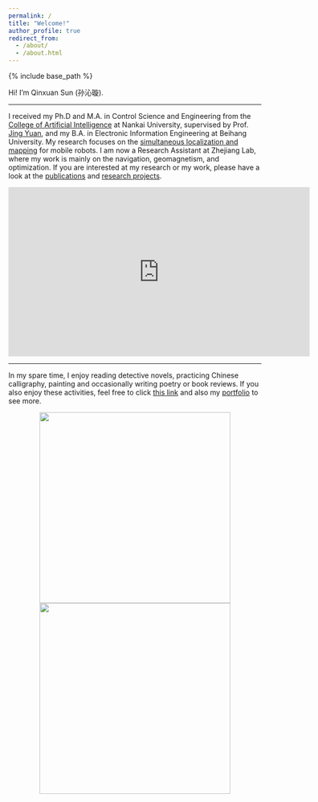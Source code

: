 ```yaml
---
permalink: /
title: "Welcome!"
author_profile: true
redirect_from: 
  - /about/
  - /about.html
---
```


{% include base_path %}


Hi! I’m Qinxuan Sun (孙沁璇). 

<hr>

I received my Ph.D and M.A. in Control Science and Engineering from the [College of Artificial Intelligence](https://ai.nankai.edu.cn/) at Nankai University, supervised by Prof. [Jing Yuan](https://ai.nankai.edu.cn/info/1033/4199.htm), and my B.A. in Electronic Information Engineering at Beihang University. My research focuses on the [simultaneous localization and mapping](https://en.wikipedia.org/wiki/Simultaneous_localization_and_mapping) for mobile robots. I am now a Research Assistant at Zhejiang Lab, where my work is mainly on the navigation, geomagnetism, and optimization. If you are interested at my research or my work, please have a look at the [publications](https://sunqinxuan.github.io/publications/) and [research projects](https://sunqinxuan.github.io/projects/).

<iframe width="600" height="337" src="https://www.youtube.com/embed/w3abLO_PDNo" title="publications TASE 2020 11 04 video real world" frameborder="0" allow="accelerometer; autoplay; clipboard-write; encrypted-media; gyroscope; picture-in-picture; web-share" allowfullscreen></iframe>

<hr>

In my spare time, I enjoy reading detective novels, practicing Chinese calligraphy, painting and occasionally writing poetry or book reviews. If you also enjoy these activities, feel free to click [this link](https://sunqinxuan.github.io/literature/) and also my [portfolio](https://sunqinxuan.github.io/portfolio/) to see more.

<center class="half">
    <img src="http://sunqinxuan.github.io/images/portfolio-2024-01-20-dingfengbo.jpg" width="380"/><img src="http://sunqinxuan.github.io/images/portfolio-2020-07-22.jpg" width="380"/>
</center>



